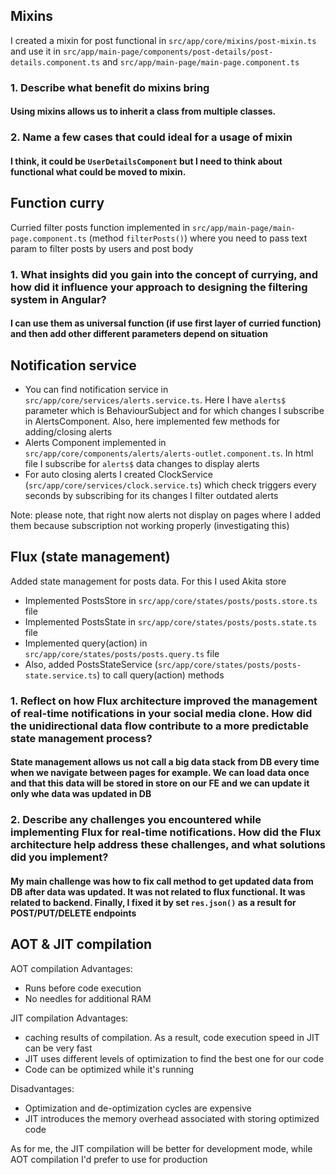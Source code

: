 ## Mixins
I created a mixin for post functional in `src/app/core/mixins/post-mixin.ts` and use it in `src/app/main-page/components/post-details/post-details.component.ts` and `src/app/main-page/main-page.component.ts`

### 1. Describe what benefit do mixins bring
#### Using mixins allows us to inherit a class from multiple classes.

### 2. Name a few cases that could ideal for a usage of mixin
#### I think, it could be `UserDetailsComponent` but I need to think about functional what could be moved to mixin.

## Function curry
Curried filter posts function implemented in `src/app/main-page/main-page.component.ts` (method `filterPosts()`) where you need to pass text param to filter posts by users and post body 

### 1. What insights did you gain into the concept of currying, and how did it influence your approach to designing the filtering system in Angular?
#### I can use them as universal function (if use first layer of curried function) and then add other different parameters depend on situation

## Notification service
 - You can find notification service in `src/app/core/services/alerts.service.ts`. Here I have `alerts$` parameter which is BehaviourSubject and for which changes I subscribe in AlertsComponent. Also, here implemented few methods for adding/closing alerts 
 - Alerts Component implemented in `src/app/core/components/alerts/alerts-outlet.component.ts`. In html file I subscribe for `alerts$` data changes to display alerts
 - For auto closing alerts I created ClockService (`src/app/core/services/clock.service.ts`) which check triggers every seconds by subscribing for its changes I filter outdated alerts

Note: please note, that right now alerts not display on pages where I added them because subscription not working properly (investigating this)

## Flux (state management)
Added state management for posts data. For this I used Akita store

 - Implemented PostsStore in `src/app/core/states/posts/posts.store.ts` file
 - Implemented PostsState in `src/app/core/states/posts/posts.state.ts` file
 - Implemented query(action) in `src/app/core/states/posts/posts.query.ts` file
 - Also, added PostsStateService (`src/app/core/states/posts/posts-state.service.ts`) to call query(action) methods

### 1. Reflect on how Flux architecture improved the management of real-time notifications in your social media clone. How did the unidirectional data flow contribute to a more predictable state management process?
#### State management allows us not call a big data stack from DB every time when we navigate between pages for example. We can load data once and that this data will be stored in store on our FE and we can update it only whe data was updated in DB

### 2. Describe any challenges you encountered while implementing Flux for real-time notifications. How did the Flux architecture help address these challenges, and what solutions did you implement?
#### My main challenge was how to fix call method to get updated data from DB after data was updated. It was not related to flux functional. It was related to backend. Finally, I fixed it by set `res.json()` as a result for POST/PUT/DELETE endpoints

## AOT & JIT compilation
AOT compilation
Advantages:
 - Runs before code execution
 - No needles for additional RAM

JIT compilation
Advantages:
 - caching results of compilation. As a result, code execution speed in JIT can be very fast
 - JIT uses different levels of optimization to find the best one for our code
 - Code can be optimized while it's running

Disadvantages:
 - Optimization and de-optimization cycles are expensive
 - JIT introduces the memory overhead associated with storing optimized code

As for me, the JIT compilation will be better for development mode, while AOT compilation I'd prefer to use for production

